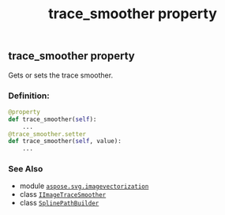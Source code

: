 ﻿---
title: trace_smoother property
second_title: Aspose.SVG for Python via .NET API References
description: 
type: docs
weight: 60
url: /python-net/aspose.svg.imagevectorization/splinepathbuilder/trace_smoother/
is_root: false
---

## trace_smoother property


Gets or sets the trace smoother.
### Definition:
```python
@property
def trace_smoother(self):
    ...
@trace_smoother.setter
def trace_smoother(self, value):
    ...
```

### See Also
* module [`aspose.svg.imagevectorization`](../../)
* class [`IImageTraceSmoother`](/svg/python-net/aspose.svg.imagevectorization/iimagetracesmoother)
* class [`SplinePathBuilder`](/svg/python-net/aspose.svg.imagevectorization/splinepathbuilder)
